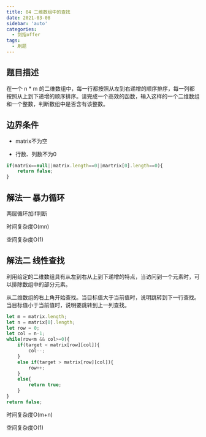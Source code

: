 ```yaml
---
title: 04 二维数组中的查找
date: 2021-03-08
sidebar: 'auto'
categories:
  - 剑指offer
tags: 
  - 刷题
---
```

## 题目描述

在一个 n * m 的二维数组中，每一行都按照从左到右递增的顺序排序，每一列都按照从上到下递增的顺序排序。请完成一个高效的函数，输入这样的一个二维数组和一个整数，判断数组中是否含有该整数。

## 边界条件

- matrix不为空  

- 行数、列数不为0

```javascript
if(matrix==null||matrix.length==0||martrix[0].length==0){
    return false;
}
```



## 解法一 暴力循环

两层循环加if判断

时间复杂度O(mn)

空间复杂度O(1)

## 解法二 线性查找

利用给定的二维数组具有从左到右从上到下递增的特点，当访问到一个元素时，可以排除数组中的部分元素。

从二维数组的右上角开始查找。当目标值大于当前值时，说明跳转到下一行查找。当目标值小于当前值时，说明要跳转到上一列查找。

```javascript
let m = matrix.length;
let n = matrix[0].length;
let row = 0;
let col = n-1;
while(row<m && col>=0){
    if(target < matrix[row][col]){
        col--;
    }
    else if(target > matrix[row][col]){
        row++;
    }
    else{
        return true;
    }
}
return false;
```

时间复杂度O(m+n)

空间复杂度O(1)

